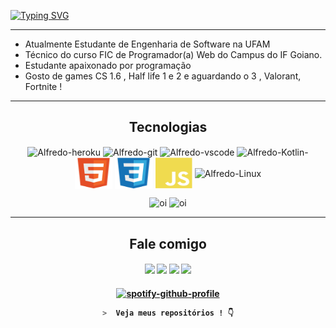 [![Typing SVG](https://readme-typing-svg.herokuapp.com/?color=0000FF&size=25&center=true&vCenter=true&width=1000&lines=Olá,+Meu+Nome+é+Alfredo+Paulo;Eu+Tenho+19+Anos;Sou+Programador+BackEnd)](https://git.io/typing-svg)

---

-  Atualmente  Estudante de Engenharia  de Software na UFAM 
-  Técnico do curso FIC de Programador(a) Web do Campus do IF Goiano.
-  Estudante apaixonado por programação 
-  Gosto de games CS 1.6 , Half life 1 e 2 e aguardando o 3 , Valorant, Fortnite ! 



---
<h2 align="center">Tecnologias</h2>
<p align="center">

  <img align="center" alt="Alfredo-heroku" height="50" width="60" src="https://cdn.jsdelivr.net/gh/devicons/devicon/icons/heroku/heroku-plain-wordmark.svg" />
  <img align="center" alt="Alfredo-git" height="50" width="60" src="https://cdn.jsdelivr.net/gh/devicons/devicon/icons/git/git-plain-wordmark.svg" />   
    <img align="center" alt="Alfredo-vscode" height="50" width="60" src="https://cdn.jsdelivr.net/gh/devicons/devicon/icons/vscode/vscode-original.svg" />
 
   <img align="center" alt="Alfredo-Kotlin-" height="50" width="60" src="https://cdn.jsdelivr.net/gh/devicons/devicon/icons/kotlin/kotlin-original.svg" />

   <img align="center" alt="Alfredo-HTML" height="50" width="60" src="https://raw.githubusercontent.com/devicons/devicon/master/icons/html5/html5-original.svg"/>
  <img align="center" alt="Alfredo-CSS" height="50" width="60" src="https://raw.githubusercontent.com/devicons/devicon/master/icons/css3/css3-original.svg"/>
  <img align="center" alt="Alfredo-Js" height="50" width="60" src="https://raw.githubusercontent.com/devicons/devicon/master/icons/javascript/javascript-plain.svg"/>
   <img align="center" alt="Alfredo-Linux" height="50" width="60" src="https://cdn.jsdelivr.net/gh/devicons/devicon/icons/linux/linux-original.svg"/>

 



<p align="center">

<img width="500em" src="https://github-readme-stats.vercel.app/api/top-langs/?username=alfredoPaulo&layout=compact&theme=vision-friendly-dark" alt = "oi">



<img width="500em" src= "https://github-readme-stats.vercel.app/api?username=alfredoPaulo&show_icons=true&theme=radical" alt ="oi">

</p>


---
 
<h2 align="center">Fale comigo</h2>
<h4 align="center">
 
 
 <a href="https://discord.com/users/660143772969205804"> <img src="https://img.shields.io/badge/Alfredo%233397-5865F2?style=for-the-badge&logo=Discord&logoColor=white"  target="_blank"></a>
<a href="https://instagram.com/alfredopaulobarros"><img src="https://img.shields.io/badge/Instagram-E4605F?style=for-the-badge&logo=instagram&logoColor=white"  target="_blank"></a>
<a href="https://www.linkedin.com/in/alfredo-paulo-72603619b"><img src="https://img.shields.io/badge/LinkedIn-0A66C2?style=for-the-badge&logo=Linkedin&logoColor=white"  target="_blank"/></a>
 <a href="https://t.me/suna_alf"><img src="https://img.shields.io/badge/-Telegram-000000?style=for-the-badge&logo=Telegram&logoColor=white"></a>

 <h4 align="center">
 <h4 align="center">
 
[![spotify-github-profile](https://spotify-github-profile.vercel.app/api/view?uid=31upvmvfhf4tmkbq2fjhgqjddq3y&cover_image=true&theme=default)](https://github.com/kittinan/spotify-github-profile)

  
 ```zsh
>  Veja meus repositórios ! 👇
```
